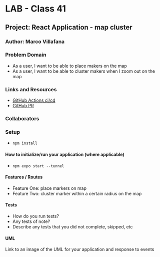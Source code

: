# LAB - Class 41

## Project: React Application - map cluster

### Author: Marco Villafana

### Problem Domain  

+ As a user, I want to be able to place makers on the map
+ As a user, I want to be able to cluster makers when I zoom out on the map 

### Links and Resources

- [GitHub Actions ci/cd](https://github.com/villafanam/401d51-class-41/pull/1) 
- [GitHub PR](https://github.com/villafanam/401d51-class-41/pull/1) 
<!-- - [Code SandBox]
  + [Lab 41]() -->

### Collaborators

### Setup

- `npm install`

#### How to initialize/run your application (where applicable)

- `npm expo start --tunnel`

#### Features / Routes

- Feature One: place markers on map
- Feature Two: cluster marker within a certain radius on the map

#### Tests

- How do you run tests?
- Any tests of note?
- Describe any tests that you did not complete, skipped, etc

#### UML

Link to an image of the UML for your application and response to events
